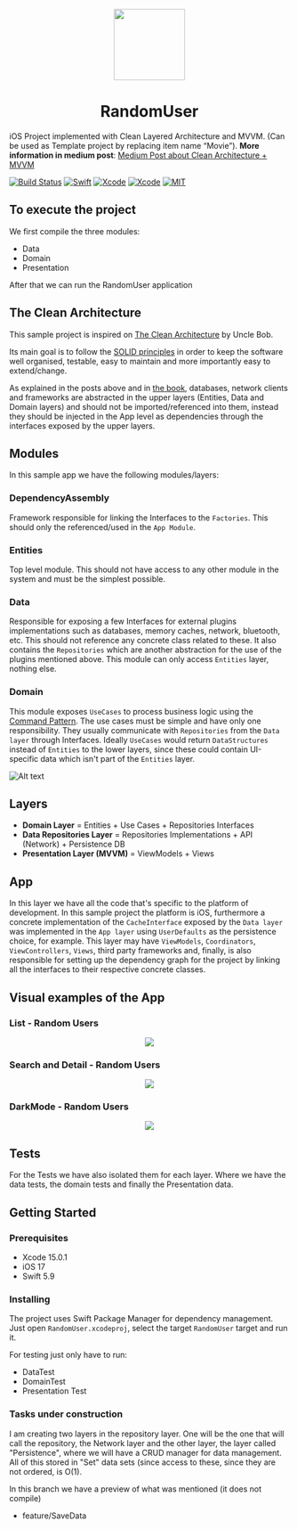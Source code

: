 <p align="center">
  <img src="https://github.com/CodeEditApp/CodeEdit/assets/806104/4ad9a29c-d9c6-44b4-88b3-0944b75fc81e" height="128">
  <h1 align="center">RandomUser</h1>
</p>

iOS Project implemented with Clean Layered Architecture and MVVM. (Can be used as Template project by replacing item name “Movie”). **More information in medium post**: <a href="https://tech.olx.com/clean-architecture-and-mvvm-on-ios-c9d167d9f5b3">Medium Post about Clean Architecture + MVVM</a>

[![Build Status](https://img.shields.io/badge/platforms-iOS%20%7C%20tvOS%20%7C%20macOS%20%7C%20watchOS-green.svg)](https://github.com/Jinxiansen/SwiftUI)
[![Swift](https://img.shields.io/badge/Swift-5.1-orange.svg)](https://swift.org)
[![Xcode](https://img.shields.io/badge/Xcode-11.0-blue.svg)](https://developer.apple.com/xcode)
[![Xcode](https://img.shields.io/badge/macOS-15.0-blue.svg)](https://developer.apple.com/macOS)
[![MIT](https://img.shields.io/badge/licenses-MIT-red.svg)](https://opensource.org/licenses/MIT)

## To execute the project

We first compile the three modules:
- Data
- Domain
- Presentation

After that we can run the RandomUser application

## The Clean Architecture

This sample project is inspired on [The Clean Architecture](https://8thlight.com/blog/uncle-bob/2012/08/13/the-clean-architecture.html) by Uncle Bob.

Its main goal is to follow the [SOLID principles](https://en.wikipedia.org/wiki/SOLID) in order to keep the software well organised, testable, easy to maintain and more importantly easy to extend/change.

As explained in the posts above and in [the book](https://www.amazon.com/Clean-Architecture-Craftsmans-Software-Structure/dp/0134494164), databases, network clients and frameworks are abstracted in the upper layers (Entities, Data and Domain layers) and should not be imported/referenced into them, instead they should be injected in the App level as dependencies through the interfaces exposed by the upper layers.

## Modules

In this sample app we have the following modules/layers:

### DependencyAssembly

Framework responsible for linking the Interfaces to the `Factories`. This should only the referenced/used in the `App Module`.

### Entities

Top level module. This should not have access to any other module in the system and must be the simplest possible.

### Data

Responsible for exposing a few Interfaces for external plugins implementations such as databases, memory caches, network, bluetooth, etc. This should not reference any concrete class related to these. It also contains the `Repositories` which are another abstraction for the use of the plugins mentioned above. This module can only access `Entities` layer, nothing else.

### Domain

This module exposes `UseCases` to process business logic using the [Command Pattern](https://en.wikipedia.org/wiki/Command_pattern). The use cases must be simple and have only one responsibility. They usually communicate with `Repositories` from the `Data layer` through Interfaces. Ideally `UseCases` would return `DataStructures` instead of `Entities` to the lower layers, since these could contain UI-specific data which isn't part of the `Entities` layer.

![Alt text](README_FILES/clean-architecture.png?raw=true "Clean Architecture Layers")

## Layers
* **Domain Layer** = Entities + Use Cases + Repositories Interfaces
* **Data Repositories Layer** = Repositories Implementations + API (Network) + Persistence DB
* **Presentation Layer (MVVM)** = ViewModels + Views

## App

In this layer we have all the code that's specific to the platform of development. In this sample project the platform is iOS, furthermore a concrete implementation of the `CacheInterface` exposed by the `Data layer` was implemented in the `App layer` using `UserDefaults` as the persistence choice, for example.
This layer may have `ViewModels`, `Coordinators`, `ViewControllers`, `Views`, third party frameworks and, finally, is also responsible for setting up the dependency graph for the project by linking all the interfaces to their respective concrete classes.

## Visual examples of the App

### List - Random Users

<center><img src="https://github.com/jgallenrenau/Randomuser/blob/develop//README_FILES/ShowListAndPagination.gif" align="center" /></center>

### Search and Detail - Random Users

<center><img src="https://github.com/jgallenrenau/Randomuser/blob/develop/README_FILES/SearchUser.gif" align="center" /></center>

### DarkMode - Random Users

<center><img src="https://github.com/jgallenrenau/Randomuser/blob/develop/README_FILES/Darkmode.gif" align="center" /></center>

## Tests

For the Tests we have also isolated them for each layer. Where we have the data tests, the domain tests and finally the Presentation data.

## Getting Started

### Prerequisites
- Xcode 15.0.1
- iOS 17
- Swift 5.9

### Installing

The project uses Swift Package Manager for dependency management. Just open `RandomUser.xcodeproj`, select the target `RandomUser` target and run it.

For testing just only have to run:

- DataTest
- DomainTest
- Presentation Test

### Tasks under construction

I am creating two layers in the repository layer. One will be the one that will call the repository, the Network layer
and the other layer, the layer called "Persistence", where we will have a CRUD manager for data management.
All of this stored in "Set" data sets (since access to these, since they are not ordered, is O(1).

In this branch we have a preview of what was mentioned (it does not compile)

 - feature/SaveData
